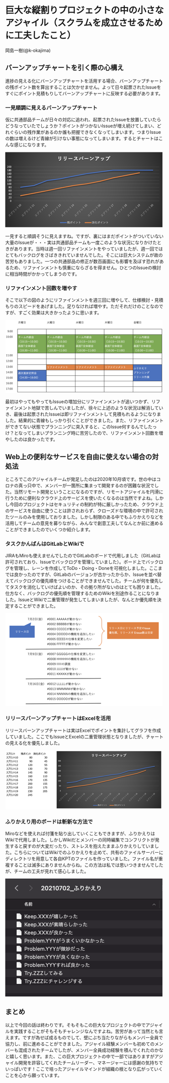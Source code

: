 # 巨大な縦割りプロジェクトの中の小さなアジャイル（スクラムを成立させるために工夫したこと）

<div class="flushright">岡島一樹(@k-okajima)</div>

## バーンアップチャートを引く際の心構え
進捗の見える化にバーンアップチャートを活用する場合、バーンアップチャートの残ポイント数を算出することは欠かせません。よって日々起票されたIssueをすぐにポイント見積もりしてバーンアップチャートに反映する必要があります。

### 一見順調に見えるバーンアップチャート
仮に共通部品チームが日々の対応に追われ、起票されたIssueを放置していたらどうなっていたでしょうか？ポイントがつかないIssueが増え続けてしまい、どれぐらいの残作業があるのか誰も把握できなくなってしまいます。つまりIssueの数は増えるけど青線が引けない事態になってしまいます。するとチャートはこんな感じになります。

![このバーンアップチャートは順調？](images/chap-k-okajima3/burnup4.png)

一見すると順調そうに見えますね。ですが、裏にはまだポイントがついていない大量のIssueが・・・実は共通部品チームも一度このような状況になりかけたときがあります。当時は週一回リファインメントをやっていましたが、週一回ではとてもバックログをさばききれていませんでした。そこには巨大システムが故の苦労もありました。一つの共通部品の修正が数百画面にも影響を及ぼす恐れがあるため、リファインメントも慎重にならざるを得ません。ひとつのIssueの検討に相当時間がかかってしまうのです。

### リファインメント回数を増やす
そこで以下の図のようにリファインメントを週三回に増やして、仕様検討・見積もりのスピードをあげました。足りなければ増やす。ただそれだけのことなのですが、すごく効果は大きかったように思います。

![リファインメント回数を増やした時間割](images/chap-k-okajima3/event2.png)

最初はやってもやってもIssueの増加分にリファインメントが追いつかず、リファインメント地獄で苦しんでいましたが、徐々に上述のような状況は解消していき、最後は起票されたIssueは即リファインメントして見積もれるようになりました。結果的に青線もしっかり引くことができました。また、リファインメントができてない状態でプランニングに突入すると、このIssue何するんでしたっけ？となってしまいプランニング時に苦労したので、リファインメント回数を増やしたのは良かったです。

## Web上の便利なサービスを自由に使えない場合の対処法
ところでこのアジャイルチームが発足したのは2020年10月頃です。世の中はコロナの真っ只中で、メンバーが一箇所に集まって開発するのが困難な状況でした。当然リモート開発ということになるのですが、リモートアジャイルを円滑に行うために便利なクラウド上のサービスを使いたくなるのは当然ですよね。しかし今回のプロジェクトはセキュリティの制約が特に厳しかったため、クラウド上のサービスを自由に使うことは許されおらず、クローズドな環境の中で許可されたツールのみを使用しておりました。しかし制限のある中でもふりかえりなどを活用してチームの意見を募りながら、みんなで創意工夫してなんとか前に進めることができましたのでいくつか紹介します。

### タスクかんばんはGitLabとWikiで
JIRAもMiroも使えませんでしたのでGitLabのボードで代用しました（GitLabは許可されており、Issueでバックログを管理していました）。ボード上でバックログを管理し、レーンを作成してToDo・Doing・Doneを可視化しました。ここまでは良かったのですが、GitLabのバージョンが古かったからか、Issueを並べ替えてバックログの優先順をつけることができませんでした。チームが何を優先してタスクを消化していけばよいのか、その拠り所がないのはとても困りました。仕方なく、バックログの優先順を管理するためのWikiを別途作ることになりました。IssueとWikiで二重管理が発生してしまいましたが、なんとか優先順を決定することができました。

![リリーススライス](images/chap-k-okajima3/release.png)

### リリースバーンアップチャートはExcelを活用
リリースバーンアップチャートは実はExcelでポイントを集計してグラフを作成していました。ここでもIssueとExcelの二重管理状態となりましたが、チャートの見える化を優先しました。

![ポイント集計](images/chap-k-okajima3/burnup5.png)

### ふりかえり用のボードは斬新な方法で
Miroなどを使えれば付箋を貼り出していくこともできますが、ふりかえりはWikiで代用しました。しかしWikiだとメンバーの同時編集でコンフリクトが発生すると戻すのが大変だったり、ストレスを抱えたままふりかえりしていました。こちらについてはWikiでのふりかえりを止めて、共有のファイルサーバーにディレクトリを用意して各自KPTのファイルを作っていました。ファイル名が重複することは滅多にありませんからね。この方法は私では思いつきませんでしたが、チームの工夫が見れて感心しました。

![ふりかえり](images/chap-k-okajima3/kpt.png)

## まとめ
以上で今回の話は終わりです。そもそもこの巨大なプロジェクトの中でアジャイルを実践することがそもそもチャレンジなんですよね。苦労があって当然とも言えます。ですが為せば成るものでして、壁にぶち当たりながらもメンバー全員で協力し、前に進めることができました。アジャイル経験メンバーも初めてのメンバーも混成されたチームでしたが、メンバー全員成功経験を積んでくれたのかなと嬉しく思います。また、この巨大プロジェクトの中で一部ではありますがアジャイル開発を許容してくれたチームリーダー、マネージャーには感謝の気持ちでいっぱいです！ここで培ったアジャイルマインドが組織の根となり広がっていくことを心から願っています。

